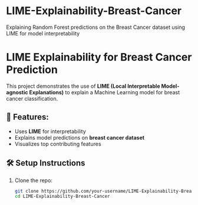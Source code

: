 # LIME-Explainability-Breast-Cancer
Explaining Random Forest predictions on the Breast Cancer dataset using LIME for model interpretability
# LIME Explainability for Breast Cancer Prediction

This project demonstrates the use of **LIME (Local Interpretable Model-agnostic Explanations)** to explain a Machine Learning model for breast cancer classification.

## 📌 Features:
- Uses **LIME** for interpretability
- Explains model predictions on **breast cancer dataset**
- Visualizes top contributing features

## 🛠 Setup Instructions
1. Clone the repo:
   ```bash
   git clone https://github.com/your-username/LIME-Explainability-Breast-Cancer.git
   cd LIME-Explainability-Breast-Cancer



